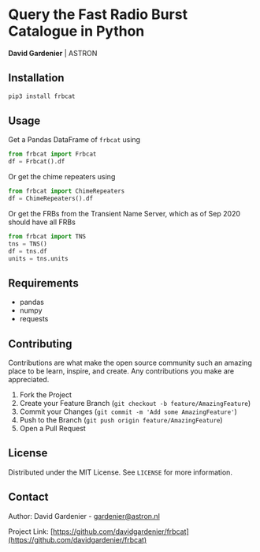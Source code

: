 # Query the Fast Radio Burst Catalogue in Python
**David Gardenier** | ASTRON

## Installation

```sh
pip3 install frbcat
```

## Usage
Get a Pandas DataFrame of `frbcat` using
```python
from frbcat import Frbcat
df = Frbcat().df
```
Or get the chime repeaters using
```python
from frbcat import ChimeRepeaters
df = ChimeRepeaters().df
```
Or get the FRBs from the Transient Name Server, which as of Sep 2020 should have all FRBs
```python
from frbcat import TNS
tns = TNS()
df = tns.df
units = tns.units
```

## Requirements

* pandas
* numpy
* requests

## Contributing

Contributions are what make the open source community such an amazing place to be learn, inspire, and create. Any contributions you make are appreciated.

1. Fork the Project
2. Create your Feature Branch (`git checkout -b feature/AmazingFeature`)
3. Commit your Changes (`git commit -m 'Add some AmazingFeature'`)
4. Push to the Branch (`git push origin feature/AmazingFeature`)
5. Open a Pull Request


## License

Distributed under the MIT License. See `LICENSE` for more information.


## Contact
Author: David Gardenier - gardenier@astron.nl

Project Link: [https://github.com/davidgardenier/frbcat](https://github.com/davidgardenier/frbcat)
